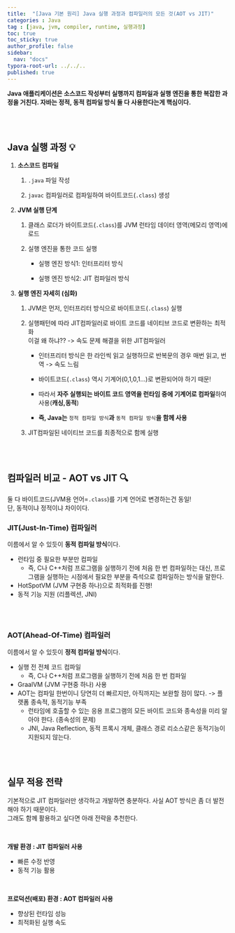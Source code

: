 ```yaml
---
title:  "[Java 기본 원리] Java 실행 과정과 컴파일러의 모든 것(AOT vs JIT)"
categories : Java
tag : [java, jvm, compiler, runtime, 실행과정]
toc: true
toc_sticky: true
author_profile: false
sidebar:
  nav: "docs"
typora-root-url: ../../..
published: true
---
```




**Java 애플리케이션은 소스코드 작성부터 실행까지 컴파일과 실행 엔진을 통한 복잡한 과정을 거친다. 자바는 정적, 동적 컴파일 방식 둘 다 사용한다는게 핵심이다.**

<br>

<br>

## Java 실행 과정 💡

1. **소스코드 컴파일**

   1. `.java` 파일 작성

   2. `javac` 컴파일러로 컴파일하여 바이트코드(`.class`) 생성

2. **JVM 실행 단계**

   1. 클래스 로더가 바이트코드(`.class`)를 JVM 런타임 데이터 영역(메모리 영역)에 로드

   2. 실행 엔진을 통한 코드 실행

      - 실행 엔진 방식1: 인터프리터 방식

      - 실행 엔진 방식2: JIT 컴파일러 방식

3. **실행 엔진 자세히 (심화)**

   1. JVM은 먼저, 인터프리터 방식으로 바이트코드(`.class`) 실행 

   2. 실행패턴에 따라 JIT컴파일러로 바이트 코드를 네이티브 코드로 변환하는 최적화  
      이걸 왜 하냐?? -> 속도 문제 해결을 위한 JIT컴파일러

      - 인터프리터 방식은 한 라인씩 읽고 실행하므로 반복문의 경우 매번 읽고, 번역 -> 속도 느림

      - 바이트코드(`.class`) 역시 기계어(0,1,0,1...)로 변환되어야 하기 때문!

      - 따라서 **자주 실행되는 바이트 코드 영역을 런타임 중에 기계어로 컴파일**하여 사용(**캐싱,동적**)

      - **즉, Java는** `정적 컴파일 방식`**과** `동적 컴파일 방식`**을 함께 사용**

   3. JIT컴파일된 네이티브 코드를 최종적으로 함께 실행 

<br>

<br>

## 컴파일러 비교 - AOT vs JIT 🔍

둘 다 바이트코드(JVM용 언어=`.class`)를 기계 언어로 변경하는건 동일!  
단, 동적이냐 정적이냐 차이이다.



### JIT(Just-In-Time) 컴파일러

이름에서 알 수 있듯이 **동적 컴파일 방식**이다.

- 런타임 중 필요한 부분만 컴파일
  - 즉, C나 C++처럼 프로그램을 실행하기 전에 처음 한 번 컴파일하는 대신, 프로그램을 실행하는 시점에서 필요한 부분을 즉석으로 컴파일하는 방식을 말한다.
- HotSpotVM (JVM 구현중 하나)으로 최적화를 진행!
- 동적 기능 지원 (리플렉션, JNI)

<br><br>

### AOT(Ahead-Of-Time) 컴파일러

이름에서 알 수 있듯이 **정적 컴파일 방식**이다.

- 실행 전 전체 코드 컴파일
  - 즉, C나 C++처럼 프로그램을 실행하기 전에 처음 한 번 컴파일
- GraalVM (JVM 구현중 하나) 사용
- AOT는 컴파일 한번이니 당연히 더 빠르지만, 아직까지는 보완할 점이 많다. -> 플랫폼 종속적, 동적기능 부족
  - 런타임에 호출할 수 있는 응용 프로그램의 모든 바이트 코드와 종속성을 미리 알아야 한다. (종속성의 문제)
  - JNI, Java Reflection, 동적 프록시 개체, 클래스 경로 리소스같은 동적기능이 지원되지 않는다.

<br>

<br>

## 실무 적용 전략

기본적으로 JIT 컴파일러만 생각하고 개발하면 충분하다. 사실 AOT 방식은 좀 더 발전해야 하기 때문이다.   
그래도 함께 활용하고 싶다면 아래 전략을 추천한다.

<br>

**개발 환경 : JIT 컴파일러 사용**

- 빠른 수정 반영
- 동적 기능 활용

<br>

**프로덕션(배포) 환경 : AOT 컴파일러 사용**

- 향상된 런타임 성능
- 최적화된 실행 속도
